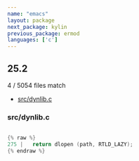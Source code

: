 ```yaml
---
name: "emacs"
layout: package
next_package: kylin
previous_package: ermod
languages: ['c']
---
```

## 25.2
4 / 5054 files match

 - [src/dynlib.c](#srcdynlibc)

### src/dynlib.c

```c

{% raw %}
275 |   return dlopen (path, RTLD_LAZY);
{% endraw %}

```